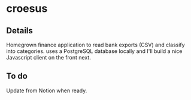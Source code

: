 # croesus

## Details

Homegrown finance application to read bank exports (CSV) and classify into categories. uses a PostgreSQL database locally
and I'll build a nice Javascript client on the front next.

## To do

Update from Notion when ready.

